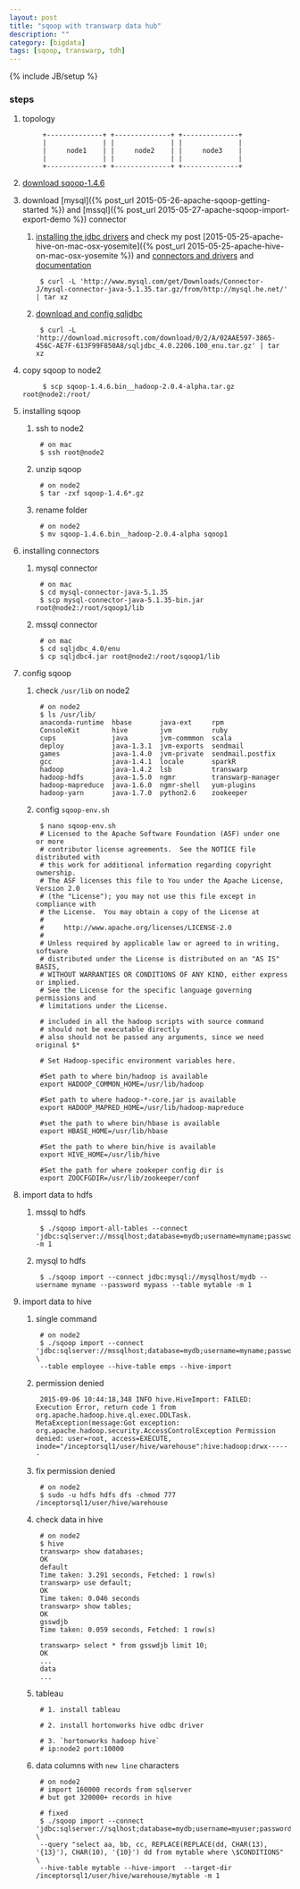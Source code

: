 ```yaml
---
layout: post
title: "sqoop with transwarp data hub"
description: ""
category: [bigdata]
tags: [sqoop, transwarp, tdh]
---
```

{% include JB/setup %}


### steps

1. topology

            +--------------+ +--------------+ +--------------+
            |              | |              | |              |
            |     node1    | |     node2    | |     node3    |
            |              | |              | |              |
            +--------------+ +--------------+ +--------------+

1. [download sqoop-1.4.6](http://www.apache.org/dyn/closer.lua/sqoop/1.4.6)

1. download [mysql]({% post_url 2015-05-26-apache-sqoop-getting-started %}) and [mssql]({% post_url 2015-05-27-apache-sqoop-import-export-demo %}) connector


    1. [installing the jdbc drivers](http://www.cloudera.com/content/cloudera/en/documentation/cdh4/latest/CDH4-Installation-Guide/cdh4ig_topic_13_7.html) and check my post [2015-05-25-apache-hive-on-mac-osx-yosemite]({% post_url 2015-05-25-apache-hive-on-mac-osx-yosemite %}) and [connectors and drivers](https://blogs.apache.org/sqoop/entry/connectors_and_drivers_in_the) and [documentation](http://sqoop.apache.org/docs/1.4.0-incubating/SqoopUserGuide.html#id1763114)

            $ curl -L 'http://www.mysql.com/get/Downloads/Connector-J/mysql-connector-java-5.1.35.tar.gz/from/http://mysql.he.net/' | tar xz

    1. [download and config sqljdbc](http://hortonworks.com/hadoop-tutorial/import-microsoft-sql-server-hortonworks-sandbox-using-sqoop/)

            $ curl -L 'http://download.microsoft.com/download/0/2/A/02AAE597-3865-456C-AE7F-613F99F850A8/sqljdbc_4.0.2206.100_enu.tar.gz' | tar xz

1. copy sqoop to node2

            $ scp sqoop-1.4.6.bin__hadoop-2.0.4-alpha.tar.gz root@node2:/root/

1. installing sqoop

    1. ssh to node2

            # on mac
            $ ssh root@node2

    1. unzip sqoop

            # on node2
            $ tar -zxf sqoop-1.4.6*.gz

    1. rename folder

            # on node2
            $ mv sqoop-1.4.6.bin__hadoop-2.0.4-alpha sqoop1

1. installing connectors

    1. mysql connector

            # on mac
            $ cd mysql-connector-java-5.1.35
            $ scp mysql-connector-java-5.1.35-bin.jar root@node2:/root/sqoop1/lib

    1. mssql connector

            # on mac
            $ cd sqljdbc_4.0/enu
            $ cp sqljdbc4.jar root@node2:/root/sqoop1/lib

1. config sqoop

    1. check `/usr/lib` on node2

            # on node2
            $ ls /usr/lib/
            anaconda-runtime  hbase       java-ext     rpm
            ConsoleKit        hive        jvm          ruby
            cups              java        jvm-commmon  scala
            deploy            java-1.3.1  jvm-exports  sendmail
            games             java-1.4.0  jvm-private  sendmail.postfix
            gcc               java-1.4.1  locale       sparkR
            hadoop            java-1.4.2  lsb          transwarp
            hadoop-hdfs       java-1.5.0  ngmr         transwarp-manager
            hadoop-mapreduce  java-1.6.0  ngmr-shell   yum-plugins
            hadoop-yarn       java-1.7.0  python2.6    zookeeper

    1. config `sqoop-env.sh`

            $ nano sqoop-env.sh
            # Licensed to the Apache Software Foundation (ASF) under one or more
            # contributor license agreements.  See the NOTICE file distributed with
            # this work for additional information regarding copyright ownership.
            # The ASF licenses this file to You under the Apache License, Version 2.0
            # (the "License"); you may not use this file except in compliance with
            # the License.  You may obtain a copy of the License at
            #
            #     http://www.apache.org/licenses/LICENSE-2.0
            #
            # Unless required by applicable law or agreed to in writing, software
            # distributed under the License is distributed on an "AS IS" BASIS,
            # WITHOUT WARRANTIES OR CONDITIONS OF ANY KIND, either express or implied.
            # See the License for the specific language governing permissions and
            # limitations under the License.

            # included in all the hadoop scripts with source command
            # should not be executable directly
            # also should not be passed any arguments, since we need original $*

            # Set Hadoop-specific environment variables here.

            #Set path to where bin/hadoop is available
            export HADOOP_COMMON_HOME=/usr/lib/hadoop

            #Set path to where hadoop-*-core.jar is available
            export HADOOP_MAPRED_HOME=/usr/lib/hadoop-mapreduce

            #set the path to where bin/hbase is available
            export HBASE_HOME=/usr/lib/hbase

            #Set the path to where bin/hive is available
            export HIVE_HOME=/usr/lib/hive

            #Set the path for where zookeper config dir is
            export ZOOCFGDIR=/usr/lib/zookeeper/conf

1. import data to hdfs

    1. mssql to hdfs

            $ ./sqoop import-all-tables --connect 'jdbc:sqlserver://mssqlhost;database=mydb;username=myname;password=mypass' -m 1

    1. mysql to hdfs

            $ ./sqoop import --connect jdbc:mysql://mysqlhost/mydb --username myname --password mypass --table mytable -m 1

1. import data to hive

    1. single command

            # on node2
            $ ./sqoop import --connect 'jdbc:sqlserver://mssqlhost;database=mydb;username=myname;password=mypass' \
            --table employee --hive-table emps --hive-import

    1. permission denied

            2015-09-06 10:44:18,348 INFO hive.HiveImport: FAILED: Execution Error, return code 1 from org.apache.hadoop.hive.ql.exec.DDLTask. MetaException(message:Got exception: org.apache.hadoop.security.AccessControlException Permission denied: user=root, access=EXECUTE, inode="/inceptorsql1/user/hive/warehouse":hive:hadoop:drwx------

    1. fix permission denied

            # on node2
            $ sudo -u hdfs hdfs dfs -chmod 777 /inceptorsql1/user/hive/warehouse

    1. check data in hive

            # on node2
            $ hive
            transwarp> show databases;
            OK
            default
            Time taken: 3.291 seconds, Fetched: 1 row(s)
            transwarp> use default;
            OK
            Time taken: 0.046 seconds
            transwarp> show tables;
            OK
            gsswdjb
            Time taken: 0.059 seconds, Fetched: 1 row(s)

            transwarp> select * from gsswdjb limit 10;
            OK
            ...
            data
            ...

    1. tableau

            # 1. install tableau

            # 2. install hortonworks hive odbc driver

            # 3. `hortonworks hadoop hive`
            # ip:node2 port:10000

    1. data columns with `new line` characters

            # on node2
            # import 160000 records from sqlserver
            # but got 320000+ records in hive

            # fixed
            $ ./sqoop import --connect 'jdbc:sqlserver://sqlhost;database=mydb;username=myuser;password=mypass' \
            --query "select aa, bb, cc, REPLACE(REPLACE(dd, CHAR(13), '{13}'), CHAR(10), '{10}') dd from mytable where \$CONDITIONS" \
            --hive-table mytable --hive-import  --target-dir /inceptorsql1/user/hive/warehouse/mytable -m 1
